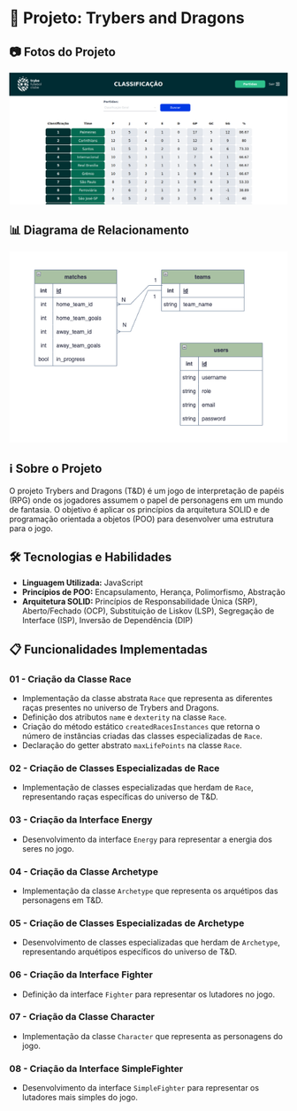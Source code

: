 # 🚀 Projeto: Trybers and Dragons

## 📷 Fotos do Projeto

![Foto do Projeto](app/front-example.png)

## 📊 Diagrama de Relacionamento

![Diagrama de Relacionamento](app/diagrama-er.png)

## ℹ️ Sobre o Projeto

O projeto Trybers and Dragons (T&D) é um jogo de interpretação de papéis (RPG) onde os jogadores assumem o papel de personagens em um mundo de fantasia. O objetivo é aplicar os princípios da arquitetura SOLID e de programação orientada a objetos (POO) para desenvolver uma estrutura para o jogo.

## 🛠️ Tecnologias e Habilidades

- **Linguagem Utilizada:** JavaScript
- **Princípios de POO:** Encapsulamento, Herança, Polimorfismo, Abstração
- **Arquitetura SOLID:** Princípios de Responsabilidade Única (SRP), Aberto/Fechado (OCP), Substituição de Liskov (LSP), Segregação de Interface (ISP), Inversão de Dependência (DIP)

## 📋 Funcionalidades Implementadas

### 01 - Criação da Classe Race

- Implementação da classe abstrata `Race` que representa as diferentes raças presentes no universo de Trybers and Dragons.
- Definição dos atributos `name` e `dexterity` na classe `Race`.
- Criação do método estático `createdRacesInstances` que retorna o número de instâncias criadas das classes especializadas de `Race`.
- Declaração do getter abstrato `maxLifePoints` na classe `Race`.

### 02 - Criação de Classes Especializadas de Race

- Implementação de classes especializadas que herdam de `Race`, representando raças específicas do universo de T&D.

### 03 - Criação da Interface Energy

- Desenvolvimento da interface `Energy` para representar a energia dos seres no jogo.

### 04 - Criação da Classe Archetype

- Implementação da classe `Archetype` que representa os arquétipos das personagens em T&D.

### 05 - Criação de Classes Especializadas de Archetype

- Desenvolvimento de classes especializadas que herdam de `Archetype`, representando arquétipos específicos do universo de T&D.

### 06 - Criação da Interface Fighter

- Definição da interface `Fighter` para representar os lutadores no jogo.

### 07 - Criação da Classe Character

- Implementação da classe `Character` que representa as personagens do jogo.

### 08 - Criação da Interface SimpleFighter

- Desenvolvimento da interface `SimpleFighter` para representar os lutadores mais simples do jogo.

